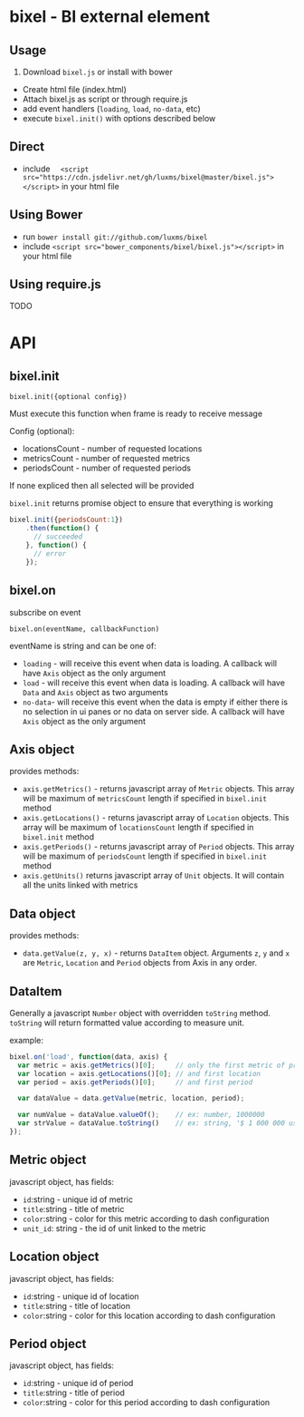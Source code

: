 # bixel - BI external element


## Usage

1. Download `bixel.js` or install with bower
- Create html file (index.html)
- Attach bixel.js as script or through require.js
- add event handlers (`loading`, `load`, `no-data`, etc)
- execute ```bixel.init()``` with options described below

## Direct
- include ```  <script src="https://cdn.jsdelivr.net/gh/luxms/bixel@master/bixel.js"></script>``` in your html file

## Using Bower
- run ```bower install git://github.com/luxms/bixel```
- include ```<script src="bower_components/bixel/bixel.js"></script>``` in your html file

## Using require.js
TODO

# API
## bixel.init

```
bixel.init({optional config})
```

Must execute this function when frame is ready to receive message

Config (optional):
- locationsCount - number of requested locations
- metricsCount - number of requested metrics
- periodsCount - number of requested periods

If none expliced then all selected will be provided

`bixel.init` returns promise object to ensure that everything is working
```javascript
bixel.init({periodsCount:1})
    .then(function() {
      // succeeded
    }, function() {
      // error
    });
```

## bixel.on
subscribe on event
```
bixel.on(eventName, callbackFunction)
```
eventName is string and can be one of:
- `loading` - will receive this event when data is loading. A callback will
  have `Axis` object as the only argument
- `load` - will receive this event when data is loading. A callback will
  have `Data` and `Axis` object as two arguments
- `no-data`- will receive this event when the data is empty if either there is
   no selection in ui panes or no data on server side. A callback will have
   `Axis` object as the only argument

## Axis object
provides methods:
- `axis.getMetrics()` - returns javascript array of `Metric` objects. This array
  will be maximum of `metricsCount` length if specified in `bixel.init` method
- `axis.getLocations()` - returns javascript array of `Location` objects. This array
  will be maximum of `locationsCount` length if specified in `bixel.init` method
- `axis.getPeriods()` - returns javascript array of `Period` objects. This array
  will be maximum of `periodsCount` length if specified in `bixel.init` method
- `axis.getUnits()` returns javascript array of `Unit` objects. It will
  contain all the units linked with metrics

## Data object
provides methods:
- `data.getValue(z, y, x)` - returns `DataItem` object. Arguments `z`, `y` and
   `x` are  `Metric`, `Location` and `Period`  objects from Axis in any order.

## DataItem
Generally a javascript `Number` object with overridden `toString` method.
`toString` will return formatted value according to measure unit.

example:
```javascript
bixel.on('load', function(data, axis) {
  var metric = axis.getMetrics()[0];     // only the first metric of provided
  var location = axis.getLocations()[0]; // and first location
  var period = axis.getPeriods()[0];     // and first period

  var dataValue = data.getValue(metric, location, period);

  var numValue = dataValue.valueOf();    // ex: number, 1000000
  var strValue = dataValue.toString()    // ex: string, '$ 1 000 000 us dollars'
});
```


## Metric object
javascript object, has fields:
- `id`:string - unique id of metric
- `title`:string - title of metric
- `color`:string - color for this metric according to dash configuration
- `unit_id`: string - the id of unit linked to the metric

## Location object
javascript object, has fields:
- `id`:string - unique id of location
- `title`:string - title of location
- `color`:string - color for this location according to dash configuration

## Period object
javascript object, has fields:
- `id`:string - unique id of period
- `title`:string - title of period
- `color`:string - color for this period according to dash configuration
